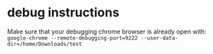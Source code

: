 # debug instructions

Make sure that your debugging chrome browser is already open with:
`google-chrome --remote-debugging-port=9222 --user-data-dir=/home/Downloads/test`